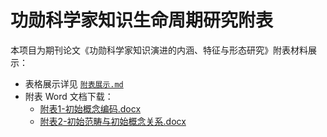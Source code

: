 # 功勋科学家知识生命周期研究附表

本项目为期刊论文《功勋科学家知识演进的内涵、特征与形态研究》附表材料展示：

- 表格展示详见 [`附表展示.md`](./附表展示.md)
- 附表 Word 文档下载：
  - [附表1-初始概念编码.docx](./附表1-初始概念编码.docx)
  - [附表2-初始范畴与初始概念关系.docx](./附表2-初始范畴与初始概念关系.docx)
